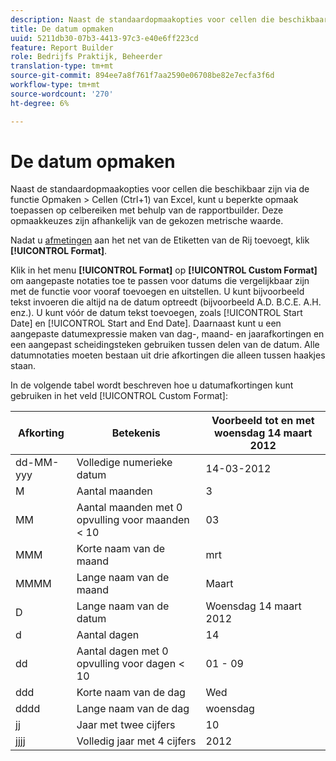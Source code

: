 ```yaml
---
description: Naast de standaardopmaakopties voor cellen die beschikbaar zijn via de functie Opmaken > Cellen (Ctrl+1) van Excel, kunt u beperkte opmaak toepassen op celbereiken met behulp van de rapportbuilder. Deze opmaakkeuzes zijn afhankelijk van de gekozen metrische waarde.
title: De datum opmaken
uuid: 5211db30-07b3-4413-97c3-e40e6ff223cd
feature: Report Builder
role: Bedrijfs Praktijk, Beheerder
translation-type: tm+mt
source-git-commit: 894ee7a8f761f7aa2590e06708be82e7ecfa3f6d
workflow-type: tm+mt
source-wordcount: '270'
ht-degree: 6%

---
```



# De datum opmaken

Naast de standaardopmaakopties voor cellen die beschikbaar zijn via de functie Opmaken > Cellen (Ctrl+1) van Excel, kunt u beperkte opmaak toepassen op celbereiken met behulp van de rapportbuilder. Deze opmaakkeuzes zijn afhankelijk van de gekozen metrische waarde.

Nadat u [afmetingen](/help/analyze/report-builder/layout/c-metrics-dimensions/t-add-metrics-and-dimensions.md) aan het net van de Etiketten van de Rij toevoegt, klik **[!UICONTROL Format]**.

Klik in het menu **[!UICONTROL Format]** op **[!UICONTROL Custom Format]** om aangepaste notaties toe te passen voor datums die vergelijkbaar zijn met de functie voor vooraf toevoegen en uitstellen. U kunt bijvoorbeeld tekst invoeren die altijd na de datum optreedt (bijvoorbeeld A.D. B.C.E. A.H. enz.). U kunt vóór de datum tekst toevoegen, zoals [!UICONTROL Start Date] en [!UICONTROL Start and End Date]. Daarnaast kunt u een aangepaste datumexpressie maken van dag-, maand- en jaarafkortingen en een aangepast scheidingsteken gebruiken tussen delen van de datum. Alle datumnotaties moeten bestaan uit drie afkortingen die alleen tussen haakjes staan.

In de volgende tabel wordt beschreven hoe u datumafkortingen kunt gebruiken in het veld [!UICONTROL Custom Format]:

| Afkorting | Betekenis | Voorbeeld   tot en met woensdag 14 maart 2012 |
|--- |--- |--- |
| dd-MM-yyy | Volledige numerieke datum | 14-03-2012 |
| M | Aantal maanden | 3 |
| MM | Aantal maanden met 0 opvulling voor maanden &lt; 10 | 03 |
| MMM | Korte naam van de maand | mrt |
| MMMM | Lange naam van de maand | Maart |
| D | Lange naam van de datum | Woensdag 14 maart 2012 |
| d | Aantal dagen | 14 |
| dd | Aantal dagen met 0 opvulling voor dagen &lt; 10 | 01 - 09 |
| ddd | Korte naam van de dag | Wed |
| dddd | Lange naam van de dag | woensdag |
| jj | Jaar met twee cijfers | 10 |
| jjjj | Volledig jaar met 4 cijfers | 2012 |
